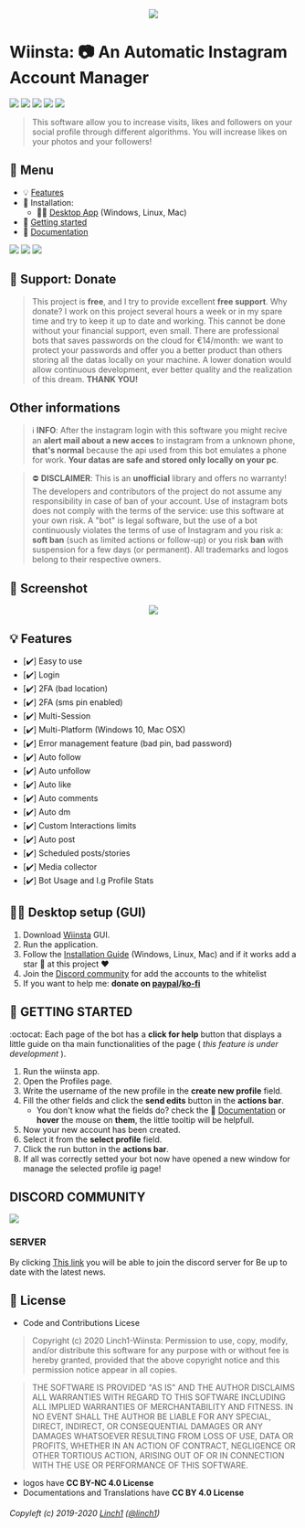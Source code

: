 
<p align="center">
  <img  src="https://i.ibb.co/CK1dQRH/readme-logo.png">
</p>

# Wiinsta: 📷 An Automatic Instagram Account Manager

[![](https://img.shields.io/badge/version-v0.0.1-lightgrey.svg)](#) 
[![](https://img.shields.io/badge/license-AtTheEnd-brightgreen.svg)](#-license) 
[![](https://img.shields.io/badge/ES-9-F7DF1E.svg)](https://wikipedia.org/wiki/ECMAScript) 
[![](https://img.shields.io/badge/powered%20by-electron-46aef7.svg)](https://www.electronjs.org/) 
[![](https://img.shields.io/badge/powered%20by-instagramPrivateApi-46aef7.svg)](https://github.com/dilame/instagram-private-api)

> This software allow you to increase visits, likes and followers on your social profile through different algorithms. You will increase likes on your photos and your followers!

## 📎 Menu
- 💡 [Features](#-features)
- 💾 Installation:
	- 👨‍💻 [Desktop App](https://github.com/Linch1/wiinsta-instagram-manager/blob/master/Installation.md) (Windows, Linux, Mac)
- :balloon: [Getting started](#balloon-getting-started)
- 📝 [Documentation](https://github.com/Linch1/wiinsta-instagram-manager/blob/master/Documentation.md)

[![](https://img.shields.io/badge/buy%20me-coffee-4B788C.svg)](https://ko-fi.com/linch1)
![](https://img.shields.io/badge/bitcoin-1EyJ7niABw5L4LWvLj8M6bQCENjX8QCmNa-E38B29.svg) 
![](https://img.shields.io/badge/ethereum-0x8af8e8f4950db92ddb76597bafc1d35f97a914b1-4E8EE9.svg)



## 🎁 Support: Donate
> This project is **free**, and I try to provide excellent **free support**. Why donate? I work on this project several hours a week or in my spare time and try to keep it up to date and working. This cannot be done without your financial support, even small. There are professional bots that saves passwords on the cloud for €14/month: we want to protect your passwords and offer you a better product than others storing all the datas locally on your machine. A lower donation would allow continuous development, ever better quality and the realization of this dream. **THANK YOU!**

## Other informations
> :information_source: **INFO**: After the instagram login with this software you might recive an **alert mail about a new acces** to instagram from a unknown phone, **that's normal** because the api used from this bot emulates a phone for work. **Your datas are safe and stored only locally on your pc**. 

> ⛔ **DISCLAIMER**: This is an **unofficial** library and offers no warranty! The developers and contributors of the project do not assume any responsibility in case of ban of your account. Use of instagram bots does not comply with the terms of the service: use this software at your own risk. A "bot" is legal software, but the use of a bot continuously violates the terms of use of Instagram and you risk a: __soft ban__ (such as limited actions or follow-up) or you risk __ban__ with suspension for a few days (or permanent). All trademarks and logos belong to their respective owners.


## 🔖 Screenshot
<p align="center">
  <img  src="https://i.ibb.co/Dk3FDkY/ezgif-com-gif-maker.gif">
</p>

## 💡 Features
* [✔️] Easy to use
* [✔️] Login
* [✔️] 2FA (bad location)
* [✔️] 2FA (sms pin enabled)
* [✔️] Multi-Session
* [✔️] Multi-Platform (Windows 10, Mac OSX)
* [✔️] Error management feature (bad pin, bad password)
* [✔️] Auto follow
* [✔️] Auto unfollow
* [✔️] Auto like
* [✔️] Auto comments
* [✔️] Auto dm
* [✔️] Custom Interactions limits
* [✔️] Auto post
* [✔️] Scheduled posts/stories
* [✔️] Media collector
* [✔️] Bot Usage and I.g Profile Stats

## 👨‍💻 Desktop setup (GUI)
1. Download [Wiinsta](https://github.com/Linch1/wiinsta-instagram-manager/blob/master/Installation.md) GUI.
2. Run the application.
3. Follow the [Installation Guide](https://github.com/Linch1/wiinsta-instagram-manager/blob/master/Installation.md) (Windows, Linux, Mac) and if it works add a star 🌟 at this project ❤️
5. Join the [Discord community](https://discord.gg/sp34Aav) for add the accounts to the whitelist
4. If you want to help me: **donate on [paypal](https://paypal.me/linch1)/[ko-fi](https://ko-fi.com/linch1)**

## :balloon: GETTING STARTED


:octocat: Each page of the bot has a **click for help** button that displays a little guide on tha main functionalities of the page ( _this feature is under development_ ).

1. Run the wiinsta app.
2. Open the Profiles page.
3. Write the username of the new profile in the **create new profile** field.
4. Fill the other fields and click the **send edits** button in the **actions bar**.
	- You don't know what the fields do? check the 📝 [Documentation](https://github.com/Linch1/wiinsta-instagram-manager/blob/master/Documentation.md) or **hover** the mouse on **them**, the little tooltip will be helpfull.
5. Now your new account has been created.
6. Select it from the **select profile** field.
7. Click the run button in the **actions bar**.
8. If all was correctly setted your bot now have opened a new window for manage the selected profile ig page!

## DISCORD COMMUNITY
<p align="lft">
  <img  src="https://i.ibb.co/hfDJ6hn/6149-discord.png">
</p>

### SERVER

By clicking [This link](https://discord.gg/sp34Aav) you will be able to join the discord server for  Be up to date with the latest news.

## 💫 License

* Code and Contributions Licese
> Copyright (c) 2020 Linch1-Wiinsta: Permission to use, copy, modify, and/or distribute this software for any
purpose with or without fee is hereby granted, provided that the above
copyright notice and this permission notice appear in all copies.

>THE SOFTWARE IS PROVIDED "AS IS" AND THE AUTHOR DISCLAIMS ALL WARRANTIES
WITH REGARD TO THIS SOFTWARE INCLUDING ALL IMPLIED WARRANTIES OF
MERCHANTABILITY AND FITNESS. IN NO EVENT SHALL THE AUTHOR BE LIABLE FOR
ANY SPECIAL, DIRECT, INDIRECT, OR CONSEQUENTIAL DAMAGES OR ANY DAMAGES
WHATSOEVER RESULTING FROM LOSS OF USE, DATA OR PROFITS, WHETHER IN AN
ACTION OF CONTRACT, NEGLIGENCE OR OTHER TORTIOUS ACTION, ARISING OUT OF
OR IN CONNECTION WITH THE USE OR PERFORMANCE OF THIS SOFTWARE.

* logos have **CC BY-NC 4.0 License**
* Documentations and Translations have **CC BY 4.0 License**

###### Copyleft (c) 2019-2020 [Linch1](#) ([@linch1](#))
